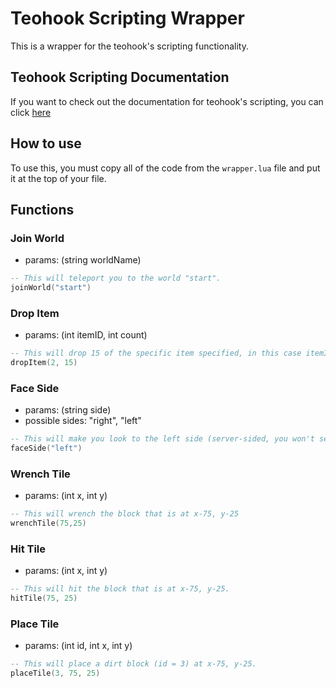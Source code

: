 # Teohook Scripting Wrapper
This is a wrapper for the teohook's scripting functionality.

## Teohook Scripting Documentation
If you want to check out the documentation for teohook's scripting, you can click [here](docs)

## How to use
To use this, you must copy all of the code from the `wrapper.lua` file and put it at the top of your file.

## Functions
### Join World
* params: (string worldName)
```lua
-- This will teleport you to the world "start".
joinWorld("start")
```
### Drop Item
* params: (int itemID, int count)
```lua
-- This will drop 15 of the specific item specified, in this case itemID 2 is dirt, so this will drop 15 dirt.
dropItem(2, 15)
```
### Face Side
* params: (string side)
* possible sides: "right", "left"
```lua
-- This will make you look to the left side (server-sided, you won't see it on your end.)
faceSide("left")
```
### Wrench Tile
* params: (int x, int y)
```lua
-- This will wrench the block that is at x-75, y-25
wrenchTile(75,25)
```
### Hit Tile
* params: (int x, int y)
```lua
-- This will hit the block that is at x-75, y-25.
hitTile(75, 25)
```
### Place Tile
* params: (int id, int x, int y)
```lua
-- This will place a dirt block (id = 3) at x-75, y-25.
placeTile(3, 75, 25)
```
